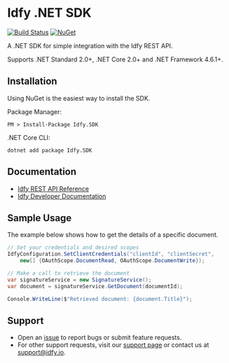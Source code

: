 # Idfy .NET SDK
[![Build Status](https://travis-ci.com/idfy-io/idfy-sdk-net.svg?branch=master)](https://travis-ci.com/idfy-io/idfy-sdk-net) [![NuGet](https://img.shields.io/nuget/v/Idfy.SDK.svg)](https://www.nuget.org/packages/Idfy.SDK)

A .NET SDK for simple integration with the Idfy REST API.

Supports .NET Standard 2.0+, .NET Core 2.0+ and .NET Framework 4.6.1+.

## Installation
Using NuGet is the easiest way to install the SDK.

Package Manager:

	PM > Install-Package Idfy.SDK

.NET Core CLI:  

	dotnet add package Idfy.SDK

## Documentation
- [Idfy REST API Reference](https://developer.signicat.io/apis/overview.html)
- [Idfy Developer Documentation](https://developer.signicat.io/docs)


## Sample Usage
The example below shows how to get the details of a specific document.

```csharp
// Set your credentials and desired scopes
IdfyConfiguration.SetClientCredentials("clientId", "clientSecret",
    new[] {OAuthScope.DocumentRead, OAuthScope.DocumentWrite});

// Make a call to retrieve the document
var signatureService = new SignatureService();
var document = signatureService.GetDocument(documentId);

Console.WriteLine($"Retrieved document: {document.Title}");
```

## Support
- Open an [issue](https://github.com/idfy-io/idfy-sdk-net/issues) to report bugs or submit feature requests.
- For other support requests, visit our [support page](https://support.idfy.io) or contact us at [support@idfy.io](mailto:support@idfy.io).
